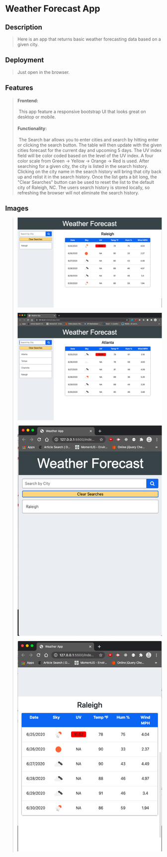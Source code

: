 # Weather Forecast App

## Description

> Here is an app that returns basic weather forecasting data based on a given city.

## Deployment

> Just open in the browser.

## Features

> #### Frontend: 
>
> ​	This app feature a responsive bootstrap UI that looks great on desktop or mobile.
>
> #### Functionality:
>
> ​	The Search bar allows you to enter cities and search by hitting enter or clicking the search button. The table will then update with the given cities forecast for the current day and upcoming 5 days. The UV index field will be color coded based on the level of the UV index. A four color scale from Green -> Yellow -> Orange -> Red is used. After searching for a given city, the city is listed in the search history. Clicking on the city name in the search history will bring that city back up and relist it in the search history. Once the list gets a bit long, the "Clear Searches" button can be used to reset the list to the default city of Raleigh, NC. The users search history is stored locally, so refreshing the browser will not eliminate the search history. 
>
> 

## Images

> ![basic](./ReadMe_Support/basic.png)
>
> ![searches](./ReadMe_Support/searches.png)
>
> ![mobile1](./ReadMe_Support/mobile1.png)
>
> ![mobile2](./ReadMe_Support/mobile2.png)